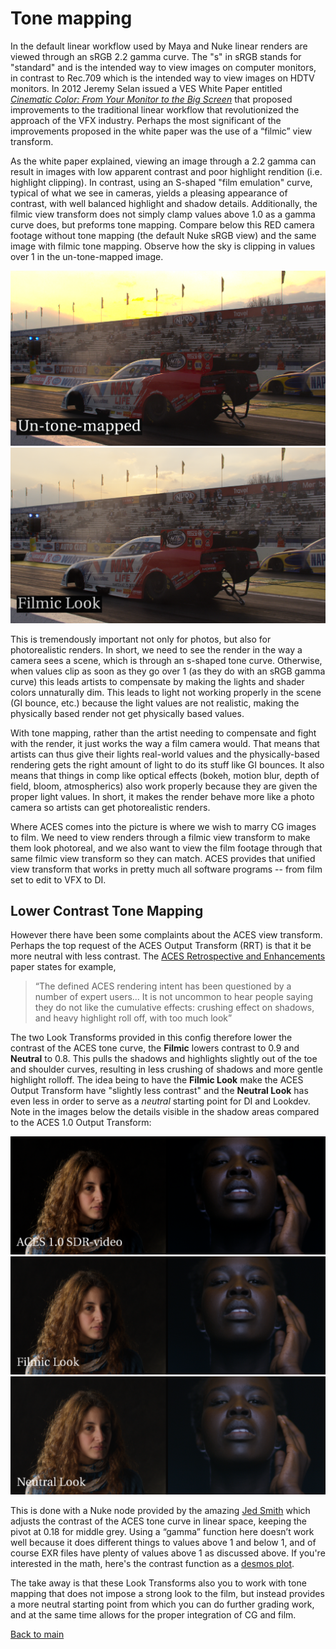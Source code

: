 # Tone mapping

In the default linear workflow used by Maya and Nuke linear renders are viewed through an sRGB 2.2 gamma curve.  The "s" in sRGB stands for "standard" and is the intended way to view images on computer monitors, in contrast to Rec.709 which is the intended way to view images on HDTV monitors. In 2012 Jeremy Selan issued a VES White Paper entitled *[Cinematic Color: From Your Monitor to the Big Screen](https://cinematiccolor.org/)* that proposed improvements to the traditional linear workflow that revolutionized the approach of the VFX industry. Perhaps the most significant of the improvements proposed in the white paper was the use of a “filmic” view transform. 

As the white paper explained, viewing an image through a 2.2 gamma can result in images with low apparent contrast and poor highlight rendition (i.e. highlight clipping). In contrast, using an S-shaped "film emulation" curve, typical of what we see in cameras, yields a pleasing appearance of contrast, with well balanced highlight and shadow details. Additionally, the filmic view transform does not simply clamp values above 1.0 as a gamma curve does, but preforms tone mapping. Compare below this RED camera footage without tone mapping (the default Nuke sRGB view) and the same image with filmic tone mapping. Observe how the sky is clipping in values over 1 in the un-tone-mapped image. 

![car](img/tonemap0.png)
![car](img/tonemap1.png)

This is tremendously important not only for photos, but also for photorealistic renders. In short, we need to see the render in the way a camera sees a scene, which is through an s-shaped tone curve. Otherwise, when values clip as soon as they go over 1 (as they do with an sRGB gamma curve) this  leads artists to compensate by making the lights and shader colors unnaturally dim. This leads to light not working properly in the scene (GI bounce, etc.) because the light values are not realistic, making the physically based render not get physically based values. 

With tone mapping, rather than the artist needing to compensate and fight with the render, it just works the way a film camera would. That means that artists can thus give their lights real-world values and the physically-based rendering gets the right amount of light to do its stuff like GI bounces. It also means that things in comp like optical effects (bokeh, motion blur, depth of field, bloom, atmospherics) also work properly because they are given the proper light values. In short, it makes the render behave more like a photo camera so artists can get photorealistic renders. 

Where ACES comes into the picture is where we wish to marry CG images to film. We need to view renders through a filmic view transform to make them look photoreal, and we also want to view the film footage through that same filmic view transform so they can match. ACES provides that unified view transform that works in pretty much all software programs -- from film set to edit to VFX to DI.

## Lower Contrast Tone Mapping

However there have been some complaints about the ACES view transform. Perhaps the top request of the ACES Output Transform (RRT) is that it be more neutral with less contrast. The [ACES Retrospective and Enhancements](https://community.acescentral.com/uploads/default/original/1X/38d7ee7ca7720701873914094d6f4a1d4ca031ef.pdf) paper states for example,

> “The defined ACES rendering intent has been questioned by a number of expert users... It is not uncommon to hear people saying they do not like the cumulative effects: crushing effect on shadows, and heavy highlight roll off, with too much look”

The two Look Transforms provided in this config therefore lower the contrast of the ACES tone curve, the **Filmic** lowers contrast to 0.9 and **Neutral** to 0.8. This pulls the shadows and highlights slightly out of the toe and shoulder curves, resulting in less crushing of shadows and more gentle highlight rolloff. The idea being to have the **Filmic Look** make the ACES Output Transform have "slightly less contrast" and the **Neutral Look** has even less in order to serve as a *neutral* starting point for DI and Lookdev. Note in the images below the details visible in the shadow areas compared to the ACES 1.0 Output Transform:

![rrt](img/tone_rrt.png)
![rrt](img/tone_filmic9.png)
![rrt](img/tone_neutral8.png)

This is done with a Nuke node provided by the amazing [Jed Smith](https://github.com/jedypod) which adjusts the contrast of the ACES tone curve in linear space, keeping the pivot at 0.18 for middle grey. Using a “gamma” function here doesn’t work well because it does different things to values above 1 and below 1, and of course EXR files have plenty of values above 1 as discussed above. If you're interested in the math, here's the contrast function as a [desmos plot](https://www.desmos.com/calculator/zuxtjn6wmu). 

The take away is that these Look Transforms also you to work with tone mapping that does not impose a strong look to the film, but instead provides a more neutral starting point from which you can do further grading work, and at the same time allows for the proper integration of CG and film.

[Back to main](../StdX_ACES)


